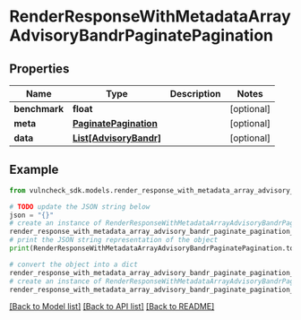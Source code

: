 # RenderResponseWithMetadataArrayAdvisoryBandrPaginatePagination


## Properties

Name | Type | Description | Notes
------------ | ------------- | ------------- | -------------
**benchmark** | **float** |  | [optional] 
**meta** | [**PaginatePagination**](PaginatePagination.md) |  | [optional] 
**data** | [**List[AdvisoryBandr]**](AdvisoryBandr.md) |  | [optional] 

## Example

```python
from vulncheck_sdk.models.render_response_with_metadata_array_advisory_bandr_paginate_pagination import RenderResponseWithMetadataArrayAdvisoryBandrPaginatePagination

# TODO update the JSON string below
json = "{}"
# create an instance of RenderResponseWithMetadataArrayAdvisoryBandrPaginatePagination from a JSON string
render_response_with_metadata_array_advisory_bandr_paginate_pagination_instance = RenderResponseWithMetadataArrayAdvisoryBandrPaginatePagination.from_json(json)
# print the JSON string representation of the object
print(RenderResponseWithMetadataArrayAdvisoryBandrPaginatePagination.to_json())

# convert the object into a dict
render_response_with_metadata_array_advisory_bandr_paginate_pagination_dict = render_response_with_metadata_array_advisory_bandr_paginate_pagination_instance.to_dict()
# create an instance of RenderResponseWithMetadataArrayAdvisoryBandrPaginatePagination from a dict
render_response_with_metadata_array_advisory_bandr_paginate_pagination_from_dict = RenderResponseWithMetadataArrayAdvisoryBandrPaginatePagination.from_dict(render_response_with_metadata_array_advisory_bandr_paginate_pagination_dict)
```
[[Back to Model list]](../README.md#documentation-for-models) [[Back to API list]](../README.md#documentation-for-api-endpoints) [[Back to README]](../README.md)


